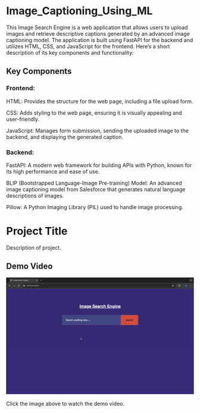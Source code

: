 # Image_Captioning_Using_ML


This Image Search Engine is a web application that allows users to upload images and retrieve descriptive captions generated by an advanced image captioning model. The application is built using FastAPI for the backend and utilizes HTML, CSS, and JavaScript for the frontend. Here’s a short description of its key components and functionality:

## Key Components

### Frontend:

HTML: Provides the structure for the web page, including a file upload form.

CSS: Adds styling to the web page, ensuring it is visually appealing and user-friendly.

JavaScript: Manages form submission, sending the uploaded image to the backend, and displaying the generated caption.

### Backend:

FastAPI: A modern web framework for building APIs with Python, known for its high performance and ease of use.

BLIP (Bootstrapped Language-Image Pre-training) Model: An advanced image captioning model from Salesforce that generates natural language descriptions of images.

Pillow: A Python Imaging Library (PIL) used to handle image processing.


# Project Title

Description of project.

## Demo Video

[![Watch the demo video](media/Demo_image.png)](media/Demo_video.mov)

Click the image above to watch the demo video.